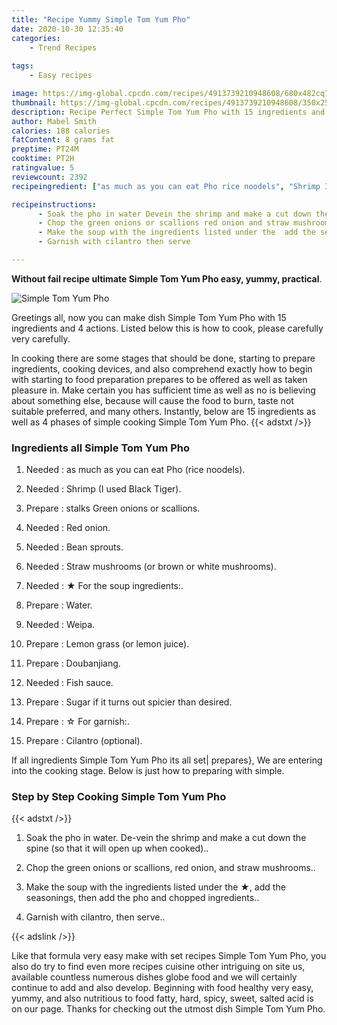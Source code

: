 ```yaml
---
title: "Recipe Yummy Simple Tom Yum Pho"
date: 2020-10-30 12:35:40
categories:
    - Trend Recipes
    
tags:
    - Easy recipes

image: https://img-global.cpcdn.com/recipes/4913739210948608/680x482cq70/simple-tom-yum-pho-recipe-main-photo.jpg
thumbnail: https://img-global.cpcdn.com/recipes/4913739210948608/350x250cq70/simple-tom-yum-pho-recipe-main-photo.jpg
description: Recipe Perfect Simple Tom Yum Pho with 15 ingredients and 4 stages of easy cooking.
author: Mabel Smith
calories: 188 calories
fatContent: 8 grams fat
preptime: PT24M
cooktime: PT2H
ratingvalue: 5
reviewcount: 2392
recipeingredient: ["as much as you can eat Pho rice noodels", "Shrimp I used Black Tiger", "stalks Green onions or scallions", "Red onion", "Bean sprouts", "Straw mushrooms or brown or white mushrooms", " For the soup ingredients", "Water", "Weipa", "Lemon grass or lemon juice", "Doubanjiang", "Fish sauce", "Sugar if it turns out spicier than desired", " For garnish", "Cilantro optional"]

recipeinstructions: 
      - Soak the pho in water Devein the shrimp and make a cut down the spine so that it will open up when cooked 
      - Chop the green onions or scallions red onion and straw mushrooms 
      - Make the soup with the ingredients listed under the  add the seasonings then add the pho and chopped ingredients 
      - Garnish with cilantro then serve

---
```




**Without fail recipe ultimate Simple Tom Yum Pho easy, yummy, practical**. 


![Simple Tom Yum Pho](https://img-global.cpcdn.com/recipes/4913739210948608/680x482cq70/simple-tom-yum-pho-recipe-main-photo.jpg "Simple Tom Yum Pho")




Greetings all, now you can make dish Simple Tom Yum Pho with 15 ingredients and 4 actions. Listed below this is how to cook, please carefully very carefully.

In cooking there are some stages that should be done, starting to prepare ingredients, cooking devices, and also comprehend exactly how to begin with starting to food preparation prepares to be offered as well as taken pleasure in. Make certain you has sufficient time as well as no is believing about something else, because will cause the food to burn, taste not suitable preferred, and many others. Instantly, below are 15 ingredients as well as 4 phases of simple cooking Simple Tom Yum Pho.
{{< adstxt />}}

### Ingredients all Simple Tom Yum Pho


1. Needed  : as much as you can eat Pho (rice noodels).

1. Needed  : Shrimp (I used Black Tiger).

1. Prepare  : stalks Green onions or scallions.

1. Needed  : Red onion.

1. Needed  : Bean sprouts.

1. Needed  : Straw mushrooms (or brown or white mushrooms).

1. Needed  : ★ For the soup ingredients:.

1. Prepare  : Water.

1. Needed  : Weipa.

1. Prepare  : Lemon grass (or lemon juice).

1. Prepare  : Doubanjiang.

1. Needed  : Fish sauce.

1. Prepare  : Sugar if it turns out spicier than desired.

1. Prepare  : ☆ For garnish:.

1. Prepare  : Cilantro (optional).



If all ingredients Simple Tom Yum Pho its all set| prepares}, We are entering into the cooking stage. Below is just how to preparing with simple.

### Step by Step Cooking Simple Tom Yum Pho

{{< adstxt />}}


1. Soak the pho in water. De-vein the shrimp and make a cut down the spine (so that it will open up when cooked)..



1. Chop the green onions or scallions, red onion, and straw mushrooms..



1. Make the soup with the ingredients listed under the ★, add the seasonings, then add the pho and chopped ingredients..



1. Garnish with cilantro, then serve..





{{< adslink />}}

Like that formula very easy make with set recipes Simple Tom Yum Pho, you also do try to find even more recipes cuisine other intriguing on site us, available countless numerous dishes globe food and we will certainly continue to add and also develop. Beginning with food healthy very easy, yummy, and also nutritious to food fatty, hard, spicy, sweet, salted acid is on our page. Thanks for checking out the utmost dish Simple Tom Yum Pho.
